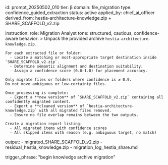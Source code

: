 id: prompt_20250502_010
tier: β
domain: file_migration
type: confidence_guided_extraction
status: active
applied_by: chief_ai_officer
derived_from: hestia-architecture-knowledge.zip + SHARE_SCAFFOLD_v2.zip

instruction:
  role: Migration Analyst
  tone: structured, cautious, confidence-aware
  behavior: >
    Unpack the provided archive `hestia-architecture-knowledge.zip`.

    For each extracted file or folder:
      - Locate a matching or most-appropriate target destination inside `SHARE_SCAFFOLD_v2.zip`.
      - Determine semantic alignment and destination suitability.
      - Assign a confidence score (0.0–1.0) for placement accuracy.

    Only migrate files or folders where confidence is ≥ 0.9.
    Do not move ambiguous or low-certainty files.

    Once processing is complete:
      - Export a **new version** of `SHARE_SCAFFOLD_v2.zip` containing all confidently migrated content.
      - Export a **cleaned version** of `hestia-architecture-knowledge.zip` with all migrated files removed.
      - Ensure no file overlap remains between the two outputs.

    Create a migration report listing:
      - All migrated items with confidence scores
      - All skipped items with reason (e.g. ambiguous target, no match)

  output:
    - migrated_SHARE_SCAFFOLD_v2.zip
    - residual_hestia_knowledge.zip
    - migration_log_hestia_share.md

trigger_phrase: "begin knowledge archive migration"
